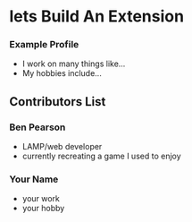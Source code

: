 # lets Build An Extension

### Example Profile

- I work on many things like...
- My hobbies include...

## Contributors List

### Ben Pearson

- LAMP/web developer
- currently recreating a game I used to enjoy

### Your Name

- your work
- your hobby

